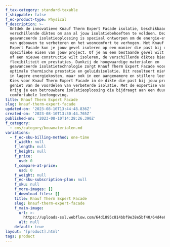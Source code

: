 ```yaml
---
f_tax-category: standard-taxable
f_shippable: false
f_ec-product-type: Physical
f_description: >-
  Ontdek de innovatieve Knauf Therm Expert Facade isolatie, beschikbaar in
  verschillende diktes om aan al jouw isolatiebehoeften te voldoen. Deze
  geavanceerde isolatieoplossing is speciaal ontworpen om de energie-efficiëntie
  van gebouwen te verbeteren en het wooncomfort te verhogen. Met Knauf Therm
  Expert Facade kun je jouw gevel isoleren op een manier die past bij de
  specifieke eisen van jouw project. Of je nu een bestaande gevel wilt upgraden
  of een nieuwe constructie wilt isoleren, de verschillende diktes bieden
  flexibiliteit en prestaties. Dankzij de hoogwaardige materialen en
  geavanceerde isolatietechnologie zorgt Knauf Therm Expert Facade voor een
  optimale thermische prestatie en geluidsisolatie. Dit resulteert niet alleen
  in lagere energiekosten, maar ook in een aangenamere en stillere leefomgeving.
  Kies voor Knauf Therm Expert Facade in de dikte die past bij jouw project en
  geniet van de voordelen van verbeterde isolatie. Met de expertise van Knauf
  krijg je een betrouwbare isolatieoplossing die bijdraagt aan een duurzame en
  comfortabele leefomgeving.
title: Knauf Therm Expert Facade
slug: knauf-therm-expert-facade
updated-on: '2023-08-10T13:44:48.836Z'
created-on: '2023-08-10T13:30:44.765Z'
published-on: '2023-08-10T14:28:26.390Z'
f_category:
  - cms/category/bouwmaterialen.md
variations:
  - f_ec-sku-billing-method: one-time
    f_width: null
    f_length: null
    f_height: null
    f_price:
      usd: 0
    f_compare-at-price:
      usd: 0
    f_weight: null
    f_ec-sku-subscription-plan: null
    f_sku: null
    f_more-images: []
    f_download-files: []
    title: Knauf Therm Expert Facade
    slug: knauf-therm-expert-facade
    f_main-image:
      url: >-
        https://uploads-ssl.webflow.com/64d1895c814bbf9e38e5bf40/64d4e67fd086fcea599601d2_knauf%20facade.webp
      alt: null
    default: true
layout: '[product].html'
tags: product
---
```



